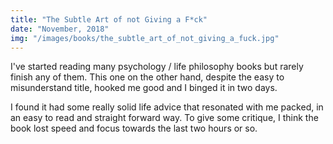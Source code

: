 ```yaml
---
title: "The Subtle Art of not Giving a F*ck"
date: "November, 2018"
img: "/images/books/the_subtle_art_of_not_giving_a_fuck.jpg"
---
```


I've started reading many psychology / life philosophy books but rarely finish any of them. This one on the other hand, despite the easy to misunderstand title, hooked me good and I binged it in two days.

I found it had some really solid life advice that resonated with me packed, in an easy to read and straight forward way. To give some critique, I think the book lost speed and focus towards the last two hours or so.